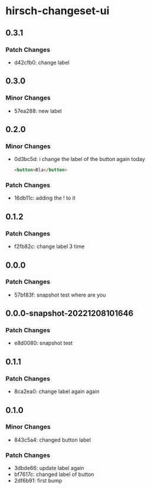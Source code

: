 # hirsch-changeset-ui

## 0.3.1

### Patch Changes

- d42cfb0: change label

## 0.3.0

### Minor Changes

- 57ea288: new label

## 0.2.0

### Minor Changes

- 0d3bc5d: i change the label of the button again today

  ```html
  <button>Bla</button>
  ```

### Patch Changes

- 16db11c: adding the ! to it

## 0.1.2

### Patch Changes

- f2fb82c: change label 3 time

## 0.0.0

### Patch Changes

- 57bf83f: snapshot test where are you

## 0.0.0-snapshot-20221208101646

### Patch Changes

- e8d0080: snapshot test

## 0.1.1

### Patch Changes

- 8ca2ea0: change label again again

## 0.1.0

### Minor Changes

- 843c5a4: changed button label

### Patch Changes

- 3dbde66: update label again
- bf7617c: changed label of button
- 2df6b91: first bump
